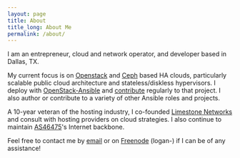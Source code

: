 ```yaml
---
layout: page
title: About
title_long: About Me
permalink: /about/
---
```


I am an entrepreneur, cloud and network operator, and developer based in
Dallas, TX.

My current focus is on [Openstack](https://openstack.org) and [Ceph](https://ceph.com) based HA clouds, particularly scalable public cloud architecture and stateless/diskless hypervisors. I deploy with [OpenStack-Ansible](https://github.com/openstack/openstack-ansible) and [contribute](https://review.openstack.org/#/q/owner:logan2211%2540gmail.com) regularly to that project. I also author or contribute to a variety of other Ansible roles and projects.

A 10-year veteran of the hosting industry, I co-founded [Limestone Networks](https://www.lstn.net) and consult with hosting providers on cloud strategies. I also continue to maintain [AS46475](http://bgp.he.net/AS46475)'s Internet backbone.

Feel free to contact me by [email](mailto:logan@protiumit.com) or on [Freenode](irc://chat.freenode.net) (logan-) if I can be of any assistance!
